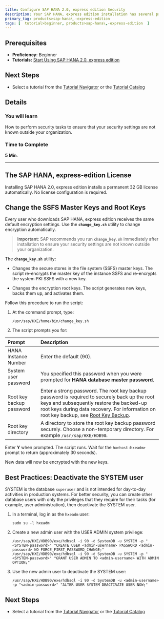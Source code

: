 ```yaml
---
title: Configure SAP HANA 2.0, express edition Security
description: Your SAP HANA, express edition installation has several preconfigured security settings. Before using SAP HANA, express edition, complete these security tasks.
primary_tag: products>sap-hana\,-express-edition 
tags: [  tutorial>beginner, products>sap-hana\,-express-edition  ]
---
```

## Prerequisites  
 - **Proficiency:** Beginner
 - **Tutorials:** [Start Using SAP HANA 2.0, express edition](http://www.sap.com/developer/tutorials/hxe-ua-getting-started-vm.html)

## Next Steps
 - Select a tutorial from the [Tutorial Navigator](http://www.sap.com/developer/tutorial-navigator.html) or the [Tutorial Catalog](http://www.sap.com/developer/tutorials.html)

## Details
### You will learn  
How to perform security tasks to ensure that your security settings are not known outside your organization.

### Time to Complete
**5 Min**.

---

## The SAP HANA, express-edition License

Installing SAP HANA 2.0, express edition installs a permanent 32 GB license automatically. No license configuration is required.

## Change the SSFS Master Keys and Root Keys

Every user who downloads SAP HANA, express edition receives the same default encryption settings. Use the **`change_key.sh`** utility to change encryption automatically.

>**Important**: SAP recommends you run **`change_key.sh`** immediately after installation to ensure your security settings are not known outside your organization.

The **`change_key.sh`** utility:

- Changes the secure stores in the file system (SSFS) master keys. The script re-encrypts the master key of the instance SSFS and re-encrypts the system PKI SSFS with a new key.

- Changes the encryption root keys. The script generates new keys, backs them up, and activates them.

Follow this procedure to run the script:

1. At the command prompt, type:
    ```
    /usr/sap/HXE/home/bin/change_key.sh
    ```

2. The script prompts you for:

Prompt         | Description  |
:-------------   | :-------------   |
HANA Instance Number       | Enter the default (90).
System user password  | You specified this password when you were prompted for **HANA database master password**.
Root key backup password            | Enter a strong password. The root key backup password is required to securely back up the root keys and subsequently restore the backed-up root keys during data recovery. For information on root key backup, see [Root Key Backup](https://help.sap.com/saphelp_hanaplatform/helpdata/en/39/730482d6944173b34c660c20963051/content.htm?frameset=/en/b3/0fda1483b34628802a8d62bd5d39df/frameset.htm&current_toc=/en/de/ec02ebbb57101483bdf3194c301d2e/plain.htm&node_id=81).
Root key directory                  | A directory to store the root key backup password securely. Choose a non-temporary directory. For example `/usr/sap/HXE/HDB90`.

Enter **Y** when prompted. The script runs. Wait for the `hxehost:hxeadm>` prompt to return (approximately 30 seconds).

New data will now be encrypted with the new keys.

## Best Practices: Deactivate the SYSTEM user

SYSTEM is the database `superuser` and is not intended for day-to-day activities in production systems. For better security, you can create other database users with only the privileges that they require for their tasks (for example, user administration), then deactivate the SYSTEM user.

1. In a terminal, log in as the `hxeadm` user:

    `sudo su -l hxeadm`

2. Create a new admin user with the USER ADMIN system privilege:

    `/usr/sap/HXE/HDB90/exe/hdbsql -i 90 -d SystemDB -u SYSTEM -p "<SYSTEM-password>" "CREATE USER <admin-username> PASSWORD <admin-password> NO FORCE_FIRST_PASSWORD_CHANGE;"`
    `/usr/sap/HXE/HDB90/exe/hdbsql -i 90 -d SystemDB -u SYSTEM -p "<SYSTEM-password>" "GRANT USER ADMIN TO <admin-username> WITH ADMIN OPTION;"`

2. Use the new admin user to deactivate the SYSTEM user:

    `/usr/sap/HXE/HDB90/exe/hdbsql -i 90 -d SystemDB -u <admin-username> -p "<admin-password>" "ALTER USER SYSTEM DEACTIVATE USER NOW;"`

## Next Steps
 - Select a tutorial from the [Tutorial Navigator](http://www.sap.com/developer/tutorial-navigator.html) or the [Tutorial Catalog](http://www.sap.com/developer/tutorials.html)
